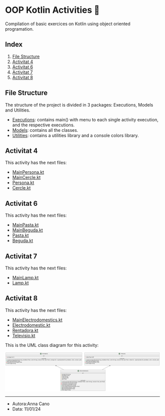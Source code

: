 # OOP Kotlin Activities 🚀

Compilation of basic exercices on Kotlin using object oriented programation. 

## Index

1. [File Structure](#File-Structure)
2. [Activitat 4](#Activitat-4)
3. [Activitat 6](#Activitat-6)
4. [Activitat 7](#Activitat-7)
5. [Activitat 8](#Activitat-8)

## File Structure

The structure of the project is divided in 3 packages: Executions, Models and Utilities.
- [Executions](src/main/kotlin/Executions): contains main() with menu to each single activity execution, and the respective executions.
- [Models](src/main/kotlin/Models): contains all the classes.
- [Utilities](src/main/kotlin/Utilities): contains a utilities library and a console colors library.


## Activitat 4

This activity has the next files: 
- [MainPersona.kt](src/main/kotlin/Executions/MainPersona.kt) 
- [MainCercle.kt](src/main/kotlin/Executions/MainCercle.kt) 
- [Persona.kt](src/main/kotlin/Models/Persona.kt) 
- [Cercle.kt](src/main/kotlin/Models/Cercle.kt) 


## Activitat 6

This activity has the next files: 
- [MainPasta.kt](src/main/kotlin/Executions/MainPasta.kt) 
- [MainBeguda.kt](src/main/kotlin/Executions/MainBeguda.kt)
- [Pasta.kt](src/main/kotlin/Models/Pasta.kt) 
- [Beguda.kt](src/main/kotlin/Models/Beguda.kt) 

## Activitat 7

This activity has the next files: 
- [MainLamp.kt](src/main/kotlin/Executions/MainLamp.kt) 
- [Lamp.kt](src/main/kotlin/Models/Lamp.kt) 

## Activitat 8

This activity has the next files: 
- [MainElectrodomestics.kt](src/main/kotlin/Executions/MainElectrodomestics.kt) 
- [Electrodomestic.kt](src/main/kotlin/Models/Electrodomestic.kt) 
- [Rentadora.kt](src/main/kotlin/Models/Rentadora.kt) 
- [Televisio.kt](src/main/kotlin/Models/Televisio.kt) 

This is the UML class diagram for this activity: 

![Activitat8UML](OOPreadme/Activitat8UML.png)

---

- Autora:Anna Cano
- Data: 11/01/24

